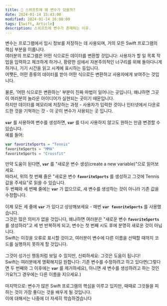 ```yaml
---
title: 📝 스위프트에 왜 변수가 있을까?
date: 2024-01-14 15:43:00
modified: 2024-01-14 16:08:00
tags: [Swift, Article]
description: 스위프트에 변수가 존재하는 이유.
---
```


변수는 프로그램에서 임시 정보를 저장하는 데 사용되며, 거의 모든 Swift 프로그램의 핵심 부분을 이룹니다.<br>
여러분의 프로그램은 어떤 식으로든 데이터를 변환할 것입니다: 사용자가 할 일 목록 작업을 입력하고 체크하게 하거나, 황량한 섬에서 자본주의적인 너구리를 위해 돌아다니게 하거나, 기기 시간을 읽고 시계에 표시하는 등입니다.<br>
어쨋든, 어떤 종류의 데이터를 받아 어떤 식으로든 변환하고 사용자에게 보여주는 것입니다.<br>
<br>
물론, '어떤 식으로든 변환하는' 부분이 진짜 마법이 일어나는 곳입니다, 왜냐하면 그곳이 여러분의 놀라운 아이디어가 실현되는 곳이기 때문입니다.<br>
하지만 데이터를 메모리에 저장하는 과정 - 사용자가 입력한 것이나 인터넷에서 다운로드한 것을 기억하는 것 - 이 곳이 변수가 사용되는 곳 입니다.<br>
<br>
**`var`** 를 사용하여 변수를 생성하면, **`var`** 를 다시 사용하지 않고도 원하는 만큼 변경할 수 있습니다.<br>
예를 들어:
```swift
var favoriteSports = "Tennis"
favoriteSports = "MMA"
favoriteSports = "Crossfit"
```

만약 도움이 된다면, **`var`** 를 "새로운 변수 생성(create a new variable)"으로 읽어보세요.<br>
따라서, 위의 첫 번째 줄은 "새로운 변수 **`favoriteSports`** 를 생성하고 그것에 Tennis 값을 주세요"로 읽을 수 있습니다.<br>
두 번째와 세 번째 줄에는 **`var`** 가 없으므로, 새 변수를 생성하는 것이 아니라 기존 값을 수정합니다.<br>
<br>
이제 모든 세 줄에 **`var`** 가 있다고 상상해보세요 - 매번 **`var favoriteSports`** 를 사용했습니다.<br>
그것은 많은 의미가 없을 것입니다, 왜냐하면 여러분은 "새로운 변수 **`favoriteSports`** 를 생성하라"고 세 번 반복하게 되고, 변수는 첫 번째 시도 후에 분명히 새로운 것이 아닙니다.<br>
Swift는 이것을 오류로 표시할 것이고, 여러분이 변수에 다른 이름을 선택할 때까지 코드를 실행하지 못하게 할 것입니다.<br>
<br>
그것이 성가신 행동처럼 보일 수 있지만, 신뢰하세요: 그것은 도움이 됩니다!<br>
Swift는 여러분에게 명확해지길 원합니다: 기존 변수를 수정하려고 하고 있다면(그렇다면 두 번째와 그 이후에는 **`var`** 를 제거하세요), 아니면 새 변수를 생성하려고 하는 것인가요?(그 경우에는 다른 이름을 지으세요.)<br>
<br>
마지막으로: 변수가 많은 Swift 프로그램의 핵심을 이루고 있지만, 때때로 그것들을 피하는 것이 가장 좋다는 것을 배우게 될 것입니다.<br>
이에 대해서는 나중에 더 자세히 학습하겠습니다
